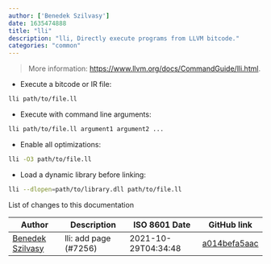 ```yaml
---
author: ['Benedek Szilvasy']
date: 1635474888
title: "lli"
description: "lli, Directly execute programs from LLVM bitcode."
categories: "common"
---
```

> More information: <https://www.llvm.org/docs/CommandGuide/lli.html>.

- Execute a bitcode or IR file:

```bash
lli path/to/file.ll
```

- Execute with command line arguments:

```bash
lli path/to/file.ll argument1 argument2 ...
```

- Enable all optimizations:

```bash
lli -O3 path/to/file.ll
```

- Load a dynamic library before linking:

```bash
lli --dlopen=path/to/library.dll path/to/file.ll
```
List of changes to this documentation


Author | Description | ISO 8601 Date | GitHub link
------|-----|-----|-----
[Benedek Szilvasy](mailto:benedek.szilvasy@gmail.com) | lli: add page (#7256) | 2021-10-29T04:34:48 | [a014befa5aac](https://github.com/tldr-pages/tldr/commit/a014befa5aac83e1941619c0401217032a5b396d)

